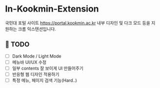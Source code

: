 # In-Kookmin-Extension

국민대 포털 사이트 https://portal.kookmin.ac.kr 내부 디자인 및 다크 모드 등을 지원하는 크롬 익스텐션입니다.

## :book: TODO
- [ ] Dark Mode / Light Mode
- [ ] 메뉴바 UI/UX 수정
- [ ] 일부 contents 잘 보이게 UI 만들어주기
- [ ] 반응형 웹 디자인 적용하기
- [ ] 특정 메뉴, 페이지 검색 기능(Hard..)
